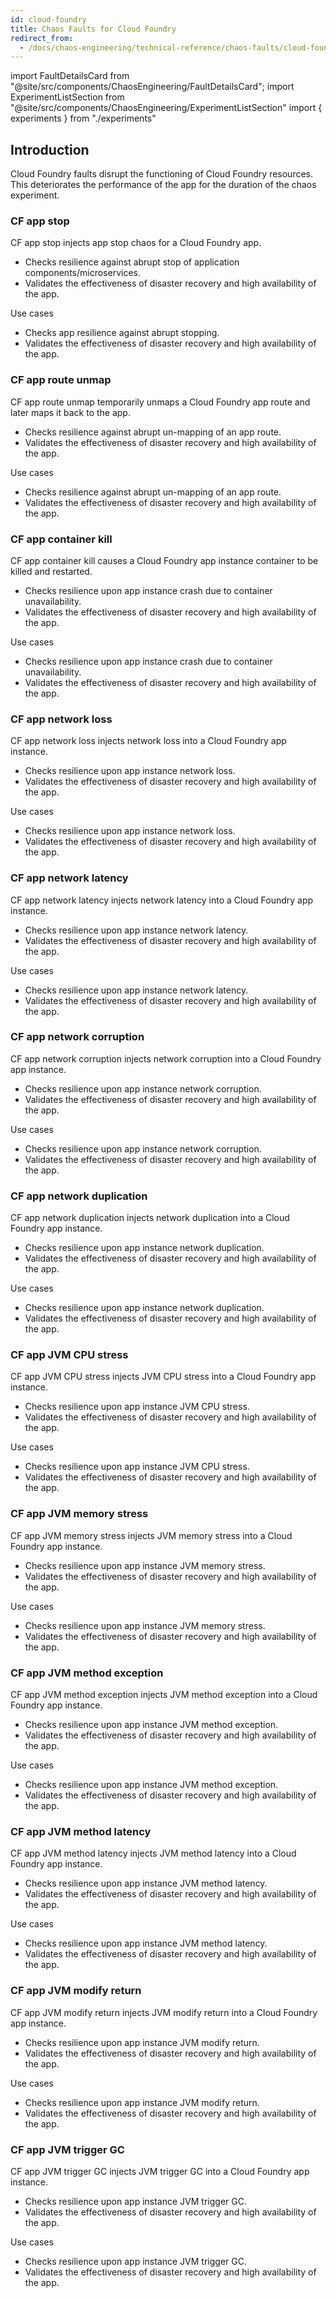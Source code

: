 ```yaml
---
id: cloud-foundry
title: Chaos Faults for Cloud Foundry
redirect_from:
  - /docs/chaos-engineering/technical-reference/chaos-faults/cloud-foundry
---
```


<!-- Import statement for Custom Components -->

import FaultDetailsCard from "@site/src/components/ChaosEngineering/FaultDetailsCard";
import ExperimentListSection from "@site/src/components/ChaosEngineering/ExperimentListSection"
import { experiments } from "./experiments"

<!-- Heading Description -->
## Introduction

Cloud Foundry faults disrupt the functioning of Cloud Foundry resources. This deteriorates the performance of the app for the duration of the chaos experiment.

<!-- Experiment List and Search Bar (every experiment added below, need to be added in this file also) -->

<ExperimentListSection experiments={experiments} />

<FaultDetailsCard category="cloud-foundry">

### CF app stop

CF app stop injects app stop chaos for a Cloud Foundry app.

- Checks resilience against abrupt stop of application components/microservices.
- Validates the effectiveness of disaster recovery and high availability of the app.

<accordion color="green">
<summary>Use cases</summary>

- Checks app resilience against abrupt stopping.
- Validates the effectiveness of disaster recovery and high availability of the app.

</accordion>

</FaultDetailsCard>

<FaultDetailsCard category="cloud-foundry">

### CF app route unmap

CF app route unmap temporarily unmaps a Cloud Foundry app route and later maps it back to the app.

- Checks resilience against abrupt un-mapping of an app route.
- Validates the effectiveness of disaster recovery and high availability of the app.

<accordion color="green">
<summary>Use cases</summary>

- Checks resilience against abrupt un-mapping of an app route.
- Validates the effectiveness of disaster recovery and high availability of the app.

</accordion>

</FaultDetailsCard>

<FaultDetailsCard category="cloud-foundry">

### CF app container kill

CF app container kill causes a Cloud Foundry app instance container to be killed and restarted.

- Checks resilience upon app instance crash due to container unavailability.
- Validates the effectiveness of disaster recovery and high availability of the app.

<accordion color="green">
<summary>Use cases</summary>

- Checks resilience upon app instance crash due to container unavailability.
- Validates the effectiveness of disaster recovery and high availability of the app.

</accordion>

</FaultDetailsCard>

<FaultDetailsCard category="cloud-foundry">

### CF app network loss

CF app network loss injects network loss into a Cloud Foundry app instance.

- Checks resilience upon app instance network loss.
- Validates the effectiveness of disaster recovery and high availability of the app.

<accordion color="green">
<summary>Use cases</summary>

- Checks resilience upon app instance network loss.
- Validates the effectiveness of disaster recovery and high availability of the app.

</accordion>

</FaultDetailsCard>

<FaultDetailsCard category="cloud-foundry">

### CF app network latency

CF app network latency injects network latency into a Cloud Foundry app instance.

- Checks resilience upon app instance network latency.
- Validates the effectiveness of disaster recovery and high availability of the app.

<accordion color="green">
<summary>Use cases</summary>

- Checks resilience upon app instance network latency.
- Validates the effectiveness of disaster recovery and high availability of the app.

</accordion>

</FaultDetailsCard>

<FaultDetailsCard category="cloud-foundry">

### CF app network corruption

CF app network corruption injects network corruption into a Cloud Foundry app instance.

- Checks resilience upon app instance network corruption.
- Validates the effectiveness of disaster recovery and high availability of the app.

<accordion color="green">
<summary>Use cases</summary>

- Checks resilience upon app instance network corruption.
- Validates the effectiveness of disaster recovery and high availability of the app.

</accordion>

</FaultDetailsCard>

<FaultDetailsCard category="cloud-foundry">

### CF app network duplication

CF app network duplication injects network duplication into a Cloud Foundry app instance.

- Checks resilience upon app instance network duplication.
- Validates the effectiveness of disaster recovery and high availability of the app.

<accordion color="green">
<summary>Use cases</summary>

- Checks resilience upon app instance network duplication.
- Validates the effectiveness of disaster recovery and high availability of the app.

</accordion>

</FaultDetailsCard>

<FaultDetailsCard category="cloud-foundry">

### CF app JVM CPU stress

CF app JVM CPU stress injects JVM CPU stress into a Cloud Foundry app instance.

- Checks resilience upon app instance JVM CPU stress.
- Validates the effectiveness of disaster recovery and high availability of the app.

<accordion color="green">
<summary>Use cases</summary>

- Checks resilience upon app instance JVM CPU stress.
- Validates the effectiveness of disaster recovery and high availability of the app.

</accordion>

</FaultDetailsCard>

<FaultDetailsCard category="cloud-foundry">

### CF app JVM memory stress

CF app JVM memory stress injects JVM memory stress into a Cloud Foundry app instance.

- Checks resilience upon app instance JVM memory stress.
- Validates the effectiveness of disaster recovery and high availability of the app.

<accordion color="green">
<summary>Use cases</summary>

- Checks resilience upon app instance JVM memory stress.
- Validates the effectiveness of disaster recovery and high availability of the app.

</accordion>

</FaultDetailsCard>

<FaultDetailsCard category="cloud-foundry">

### CF app JVM method exception

CF app JVM method exception injects JVM method exception into a Cloud Foundry app instance.

- Checks resilience upon app instance JVM method exception.
- Validates the effectiveness of disaster recovery and high availability of the app.

<accordion color="green">
<summary>Use cases</summary>

- Checks resilience upon app instance JVM method exception.
- Validates the effectiveness of disaster recovery and high availability of the app.

</accordion>

</FaultDetailsCard>

<FaultDetailsCard category="cloud-foundry">

### CF app JVM method latency

CF app JVM method latency injects JVM method latency into a Cloud Foundry app instance.

- Checks resilience upon app instance JVM method latency.
- Validates the effectiveness of disaster recovery and high availability of the app.

<accordion color="green">
<summary>Use cases</summary>

- Checks resilience upon app instance JVM method latency.
- Validates the effectiveness of disaster recovery and high availability of the app.

</accordion>

</FaultDetailsCard>

<FaultDetailsCard category="cloud-foundry">

### CF app JVM modify return

CF app JVM modify return injects JVM modify return into a Cloud Foundry app instance.

- Checks resilience upon app instance JVM modify return.
- Validates the effectiveness of disaster recovery and high availability of the app.

<accordion color="green">
<summary>Use cases</summary>

- Checks resilience upon app instance JVM modify return.
- Validates the effectiveness of disaster recovery and high availability of the app.

</accordion>

</FaultDetailsCard>

<FaultDetailsCard category="cloud-foundry">

### CF app JVM trigger GC

CF app JVM trigger GC injects JVM trigger GC into a Cloud Foundry app instance.

- Checks resilience upon app instance JVM trigger GC.
- Validates the effectiveness of disaster recovery and high availability of the app.

<accordion color="green">
<summary>Use cases</summary>

- Checks resilience upon app instance JVM trigger GC.
- Validates the effectiveness of disaster recovery and high availability of the app.

</accordion>

</FaultDetailsCard>
